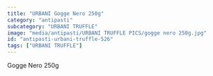 ```yaml
---
title: "URBANI Gogge Nero 250g"
category: "antipasti"
subcategory: "URBANI TRUFFLE"
image: "media/antipasti/URBANI TRUFFLE PICS/gogge nero 250g.jpg"
id: "antipasti-urbani-truffle-526"
tags: ["URBANI TRUFFLE"]
---
```


Gogge Nero 250g
